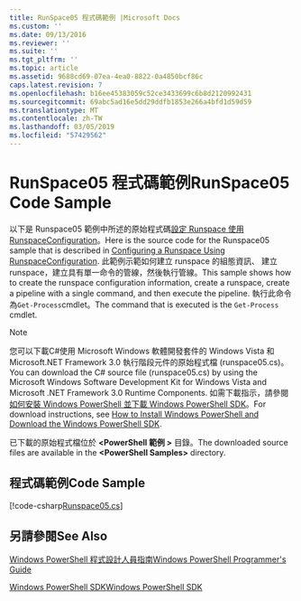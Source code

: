 ```yaml
---
title: RunSpace05 程式碼範例 |Microsoft Docs
ms.custom: ''
ms.date: 09/13/2016
ms.reviewer: ''
ms.suite: ''
ms.tgt_pltfrm: ''
ms.topic: article
ms.assetid: 9688cd69-07ea-4ea0-8822-0a4850bcf86c
caps.latest.revision: 7
ms.openlocfilehash: b16ee45383059c52ce3433699c6b8d2120992431
ms.sourcegitcommit: 69abc5ad16e5dd29ddfb1853e266a4bfd1d59d59
ms.translationtype: MT
ms.contentlocale: zh-TW
ms.lasthandoff: 03/05/2019
ms.locfileid: "57429562"
---
```

# <a name="runspace05-code-sample"></a><span data-ttu-id="d7b48-102">RunSpace05 程式碼範例</span><span class="sxs-lookup"><span data-stu-id="d7b48-102">RunSpace05 Code Sample</span></span>

<span data-ttu-id="d7b48-103">以下是 Runspace05 範例中所述的原始程式碼[設定 Runspace 使用 RunspaceConfiguration](http://msdn.microsoft.com/en-us/42681d19-2d05-4975-befd-afb1990e79b2)。</span><span class="sxs-lookup"><span data-stu-id="d7b48-103">Here is the source code for the Runspace05 sample that is described in [Configuring a Runspace Using RunspaceConfiguration](http://msdn.microsoft.com/en-us/42681d19-2d05-4975-befd-afb1990e79b2).</span></span> <span data-ttu-id="d7b48-104">此範例示範如何建立 runspace 的組態資訊、 建立 runspace，建立具有單一命令的管線，然後執行管線。</span><span class="sxs-lookup"><span data-stu-id="d7b48-104">This sample shows how to create the runspace configuration information, create a runspace, create a pipeline with a single command, and then execute the pipeline.</span></span> <span data-ttu-id="d7b48-105">執行此命令為`Get-Process`cmdlet。</span><span class="sxs-lookup"><span data-stu-id="d7b48-105">The command that is executed is the `Get-Process` cmdlet.</span></span>

> [!NOTE]
> <span data-ttu-id="d7b48-106">您可以下載C#使用 Microsoft Windows 軟體開發套件的 Windows Vista 和 Microsoft.NET Framework 3.0 執行階段元件的原始程式檔 (runspace05.cs)。</span><span class="sxs-lookup"><span data-stu-id="d7b48-106">You can download the C# source file (runspace05.cs) by using the Microsoft Windows Software Development Kit for Windows Vista and Microsoft .NET Framework 3.0 Runtime Components.</span></span> <span data-ttu-id="d7b48-107">如需下載指示，請參閱[如何安裝 Windows PowerShell 並下載 Windows PowerShell SDK](/powershell/developer/installing-the-windows-powershell-sdk)。</span><span class="sxs-lookup"><span data-stu-id="d7b48-107">For download instructions, see [How to Install Windows PowerShell and Download the Windows PowerShell SDK](/powershell/developer/installing-the-windows-powershell-sdk).</span></span>
>
> <span data-ttu-id="d7b48-108">已下載的原始程式檔位於 **\<PowerShell 範例 >** 目錄。</span><span class="sxs-lookup"><span data-stu-id="d7b48-108">The downloaded source files are available in the **\<PowerShell Samples>** directory.</span></span>

## <a name="code-sample"></a><span data-ttu-id="d7b48-109">程式碼範例</span><span class="sxs-lookup"><span data-stu-id="d7b48-109">Code Sample</span></span>

[!code-csharp[Runspace05.cs](../../powershell-sdk-samples/SDK-2.0/csharp/Runspace05/Runspace05.cs#L11-L86 "Runspace05.cs")]

## <a name="see-also"></a><span data-ttu-id="d7b48-110">另請參閱</span><span class="sxs-lookup"><span data-stu-id="d7b48-110">See Also</span></span>

[<span data-ttu-id="d7b48-111">Windows PowerShell 程式設計人員指南</span><span class="sxs-lookup"><span data-stu-id="d7b48-111">Windows PowerShell Programmer's Guide</span></span>](./windows-powershell-programmer-s-guide.md)

[<span data-ttu-id="d7b48-112">Windows PowerShell SDK</span><span class="sxs-lookup"><span data-stu-id="d7b48-112">Windows PowerShell SDK</span></span>](../windows-powershell-reference.md)